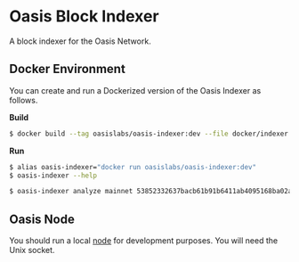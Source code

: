 # Oasis Block Indexer

A block indexer for the Oasis Network.

## Docker Environment

You can create and run a Dockerized version of the Oasis Indexer as follows.

**Build**
```sh
$ docker build --tag oasislabs/oasis-indexer:dev --file docker/indexer.Dockerfile .
```

**Run**
```sh
$ alias oasis-indexer="docker run oasislabs/oasis-indexer:dev"
$ oasis-indexer --help
```

```sh
$ oasis-indexer analyze mainnet 53852332637bacb61b91b6411ab4095168ba02a50be4c3f82448438826f23898 {Unix socket} mainnet ROSE 9
```

## Oasis Node

You should run a local [node](https://docs.oasis.dev/general/run-a-node/set-up-your-node/run-non-validator) for development purposes. You will need the Unix socket.
